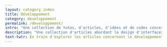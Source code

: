 ```yaml
---
layout: category_index
title: Développement
category: developpement
permalink: /developpement/
intro: "Une collection de tutos, d'articles, d'idées et de codes concernant le développement web."
description: "Une collection d'articles abordant le design d'interfaces utilisateur et le design d'interactions."
text-twtr: En train d'explorer les articles concernant le développement Web — @MagDuWebdesign
---
```


